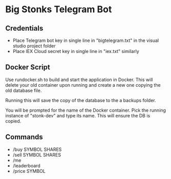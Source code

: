 # Big Stonks Telegram Bot

## Credentials
- Place Telegram bot key in single line in "bigtelegram.txt" in the visual studio project folder
- Place IEX Cloud secret key in single line in "iex.txt" similarly

## Docker Script

Use rundocker.sh to build and start the application in Docker.
This will delete your old container upon running and create
a new one copying the old database file.

Running this will save the copy of the database to the a backups folder.

You will be prompted for the name of the Docker container. Pick the running
instance of "stonk-dev" and type its name. This will ensure the DB is copied.

## Commands

- /buy SYMBOL SHARES
- /sell SYMBOL SHARES
- /me
- /leaderboard
- /price SYMBOL
